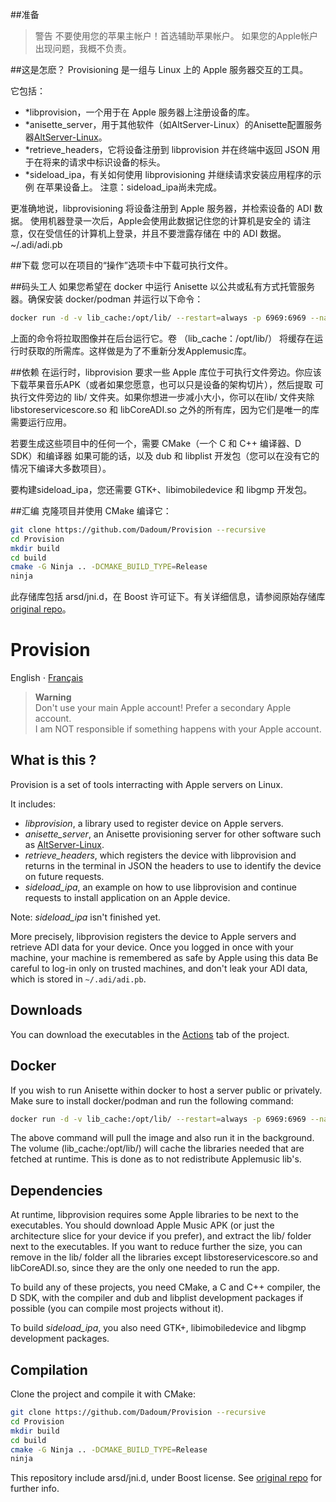 ##准备

>警告
>不要使用您的苹果主帐户！首选辅助苹果帐户。
>如果您的Apple帐户出现问题，我概不负责。

##这是怎麽？
Provisioning 是一组与 Linux 上的 Apple 服务器交互的工具。

它包括：

- *libprovision，一个用于在 Apple 服务器上注册设备的库。
- *anisette_server，用于其他软件（如AltServer-Linux）的Anisette配置服务器[AltServer-Linux](https://github.com/NyaMisty/AltServer-Linux)。
- *retrieve_headers，它将设备注册到 libprovision 并在终端中返回 JSON 用于在将来的请求中标识设备的标头。
- *sideload_ipa，有关如何使用 libprovisioning 并继续请求安装应用程序的示例 在苹果设备上。
 注意：sideload_ipa尚未完成。

更准确地说，libprovisioning 将设备注册到 Apple 服务器，并检索设备的 ADI 数据。 使用机器登录一次后，Apple会使用此数据记住您的计算机是安全的 请注意，仅在受信任的计算机上登录，并且不要泄露存储在 中的 ADI 数据。~/.adi/adi.pb

##下载
您可以在项目的“操作”选项卡中下载可执行文件。

##码头工人
如果您希望在 docker 中运行 Anisette 以公共或私有方式托管服务器。确保安装 docker/podman 并运行以下命令：
```bash
docker run -d -v lib_cache:/opt/lib/ --restart=always -p 6969:6969 --name anisette dadoum/anisette-server:latest
```
上面的命令将拉取图像并在后台运行它。卷 （lib_cache：/opt/lib/） 将缓存在运行时获取的所需库。这样做是为了不重新分发Applemusic库。

##依赖
在运行时，libprovision 要求一些 Apple 库位于可执行文件旁边。你应该 下载苹果音乐APK（或者如果您愿意，也可以只是设备的架构切片），然后提取 可执行文件旁边的 lib/ 文件夹。如果你想进一步减小大小，你可以在lib/ 文件夹除 libstoreservicescore.so 和 libCoreADI.so 之外的所有库，因为它们是唯一的库 需要运行应用。

若要生成这些项目中的任何一个，需要 CMake（一个 C 和 C++ 编译器、D SDK）和编译器 如果可能的话，以及 dub 和 libplist 开发包（您可以在没有它的情况下编译大多数项目）。

要构建sideload_ipa，您还需要 GTK+、libimobiledevice 和 libgmp 开发包。

##汇编
克隆项目并使用 CMake 编译它：

```bash
git clone https://github.com/Dadoum/Provision --recursive
cd Provision
mkdir build
cd build
cmake -G Ninja .. -DCMAKE_BUILD_TYPE=Release 
ninja
```
此存储库包括 arsd/jni.d，在 Boost 许可证下。有关详细信息，请参阅原始存储库[original repo](https://github.com/adamdruppe/arsd)。


# Provision

English ⋅ [Français](LISEZMOI.md)

> **Warning**  \
> Don't use your main Apple account! Prefer a secondary Apple account.  \
> I am NOT responsible if something happens with your Apple account.

## What is this ?

Provision is a set of tools interracting with Apple servers on Linux.

It includes:

- *libprovision*, a library used to register device on Apple servers.
- *anisette_server*, an Anisette provisioning server for other software such as
  [AltServer-Linux](https://github.com/NyaMisty/AltServer-Linux).
- *retrieve_headers*, which registers the device with libprovision and returns in the terminal in
  JSON the headers to use to identify the device on future requests.
- *sideload_ipa*, an example on how to use libprovision and continue requests to install application
  on an Apple device.

Note: *sideload_ipa* isn't finished yet.

More precisely, libprovision registers the device to Apple servers and retrieve ADI data for your device.
Once you logged in once with your machine, your machine is remembered as safe by Apple using this data
Be careful to log-in only on trusted machines, and don't leak your ADI data, which is stored in `~/.adi/adi.pb`.

## Downloads

You can download the executables in the [Actions](https://github.com/Dadoum/Provision/actions) tab of the project.

## Docker

If you wish to run Anisette within docker to host a server public or privately. Make sure to install docker/podman and run the following command:

```bash
docker run -d -v lib_cache:/opt/lib/ --restart=always -p 6969:6969 --name anisette dadoum/anisette-server:latest
```

The above command will pull the image and also run it in the background. The volume (lib_cache:/opt/lib/) will cache the libraries needed that are fetched at runtime. This is done as to not redistribute Applemusic lib's.

## Dependencies

At runtime, libprovision requires some Apple libraries to be next to the executables. You should
download Apple Music APK (or just the architecture slice for your device if you prefer), and extract
the lib/ folder next to the executables. If you want to reduce further the size, you can remove in the lib/
folder all the libraries except libstoreservicescore.so and libCoreADI.so, since they are the only one
needed to run the app.

To build any of these projects, you need CMake, a C and C++ compiler, the D SDK, with the compiler
and dub and libplist development packages if possible (you can compile most projects without it).

To build *sideload_ipa*, you also need GTK+, libimobiledevice and libgmp development packages.

## Compilation

Clone the project and compile it with CMake:

```bash
git clone https://github.com/Dadoum/Provision --recursive
cd Provision
mkdir build
cd build
cmake -G Ninja .. -DCMAKE_BUILD_TYPE=Release 
ninja
```

This repository include arsd/jni.d, under Boost license. See [original repo](https://github.com/adamdruppe/arsd) for further info.
